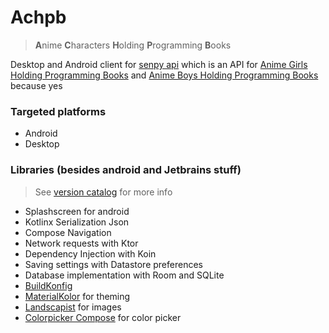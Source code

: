 # Achpb
> **A**nime **C**haracters **H**olding **P**rogramming **B**ooks

Desktop and Android client for [senpy api](https://api.senpy.club/) which is an API for
[Anime Girls Holding Programming Books](https://github.com/cat-milk/Anime-Girls-Holding-Programming-Books)
and [Anime Boys Holding Programming Books](https://github.com/flyingcakes85/Anime-Boys-Holding-Programming-Books)
because yes

### Targeted platforms

- Android
- Desktop

### Libraries (besides android and Jetbrains stuff)

> See [version catalog](gradle/libs.versions.toml) for more info

- Splashscreen for android
- Kotlinx Serialization Json
- Compose Navigation
- Network requests with Ktor
- Dependency Injection with Koin
- Saving settings with Datastore preferences
- Database implementation with Room and SQLite
- [BuildKonfig](https://github.com/yshrsmz/BuildKonfig)
- [MaterialKolor](https://github.com/jordond/MaterialKolor) for theming
- [Landscapist](https://github.com/skydoves/landscapist) for images
- [Colorpicker Compose](https://github.com/skydoves/colorpicker-compose) for color picker